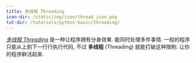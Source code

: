 ```yaml
---
title: 多线程 Threading
icon-dir: /static/img/icon/thread_icon.png
tut-dir: /tutorials/python-basic/threading/
---
```

[*多线程 Threading*]({{page.tut-dir}}) 是一种让程序拥有分身效果.
能同时处理多件事情. 一般的程序只能从上到下一行行执行代码, 不过 **多线程** (Threading) 就能打破这种限制.
让你的程序鲜活起来.
